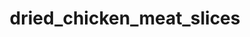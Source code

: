 ---
pub: "yes"
title: dried_chicken_meat_slices
title_small: Мясные слайсы куриные сыровяленые «Чили»
lang: "ru"
meta_description: "Мясные слайсы куриные сыровяленые — качественный натуральный продукт из мяса курицы."
categorie: dried_meat_slices

title_text: "Мясные слайсы куриные сыровяленые — качественный натуральный продукт из мяса курицы."

layout: products_in_ru
popular: "yes"

description: "<p>Мясные слайсы куриные сыровяленые — качественный натуральный продукт из мяса курицы. В наше время особенно пользуется популярностью — это вкусно, сытно и полезно. Продукт используется как самостоятельная закуска, а также — к пиву и крепким спиртным напиткам, можно сочетать со свежими овощами в сложных закусках и салатах.</p>
<p>Наш продукт изготавливается из свежих куриных грудок путем сырого высушивания на специальном сертифицированном оборудовании, с использованием современных технологий, что позволяет продукту сохранить все полезные и питательные свойства. Нашими сотрудниками специально для Вас разработаны уникальные композиции натуральных специй, которые придают продукту изысканный вкус и аромат.</p>
<p>Продукт имеет желто-коричневый цвет, обладает ярким, насыщенным ароматом и богатым острым вкусом перца «Чили», достаточно плотной консистенции.</p>"
permalink: "/ru/products/dried_meat_slices/dried_chicken_meat_slices"
specifications: [
    {
        head_text: "Состав:",
        body_text: "Филе куриное 100%,соль кухонная пищевая, натуральные специи (перец красный (паприка) молотый, перец черный молотый, чеснок сушеный молотый, кориандр молотый, перец красный «Чили» молотый)",
    },
    {
        head_text: "Упаковка:",
        body_text: "Полиэтиленовый пакет, крафт - пакет",
    },
    {
        head_text: "Тип обработки:",
        body_text: "Сыровяленые",
    },
    {
        head_text: "Вид:",
        body_text: "Слайсы",
    },
    {
        head_text: "Вес:",
        body_text: "25г; 50г; 100г; 500г",
    },
    {
        head_text: "Пищевая ценность в 100г продукта:",
        body_text: "Белки: 33,7г; Жиры: 2,7г;",
    },
    {
        head_text: "Энергетическая ценность в 100г продукта:",
        body_text: "159ккал (665,26 кДж)",
    },
    {
        head_text: "Страна-производитель:",
        body_text: "Украина",
    },
    {
        head_text: "Срок хранения:",
        body_text: "30 суток",
    },
    {
        head_text: "Условия хранения:",
        body_text: "Температура 5-25ᵒС, относительная влажность воздуха не более 75%",
    },
    {
        head_text: "Нормативная документация:",
        body_text: "ТУ У 10.1-2427610970-002:2019",
    },
    {
        head_text: "Цена:",
        body_text: "Цена договорная",
    },
]
---